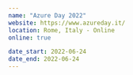 ```yaml
---
name: "Azure Day 2022"
website: https://www.azureday.it/
location: Rome, Italy - Online
online: true

date_start: 2022-06-24
date_end: 2022-06-24
---
```

